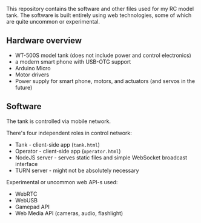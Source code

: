 This repository contains the software and other files used for my RC model tank. The software is built entirely using web technologies, some of which are quite uncommon or experimental.

## Hardware overview

 - WT-500S model tank (does not include power and control electronics)
 - a modern smart phone with USB-OTG support
 - Arduino Micro
 - Motor drivers
 - Power supply for smart phone, motors, and actuators (and servos in the future)

## Software

The tank is controlled via mobile network.

There's four independent roles in control network:

 - Tank - client-side app (`tank.html`)
 - Operator - client-side app (`operator.html`)
 - NodeJS server - serves static files and simple WebSocket broadcast interface
 - TURN server - might not be absolutely necessary

Experimental or uncommon web API-s used:

 - WebRTC
 - WebUSB
 - Gamepad API
 - Web Media API (cameras, audio, flashlight)
